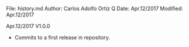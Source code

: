 File:     history.md
Author:   Carlos Adolfo Ortiz Q
Date:     Apr.12/2017
Modified: Apr.12/2017

Apr.12/2017 V1.0.0
- Commits to a first release in repository.